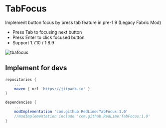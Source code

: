 # TabFocus
Implement button focus by press tab feature in pre-1.9 (Legacy Fabric Mod)
- Press Tab to focusing next button
- Press Enter to click focused button
- Support 1.7.10 / 1.8.9

![tbafocus](https://user-images.githubusercontent.com/25276450/148749719-15ea0648-242e-4b8c-9d7b-01ab5d1e87e3.gif)

## Implement for devs
```gradle
repositories {
	...
	maven { url 'https://jitpack.io' }
}

dependencies {
	...
	modImplementation 'com.github.RedLime:TabFocus:1.0'
	//modImplementation include 'com.github.RedLime:TabFocus:1.0'
}
 ```
